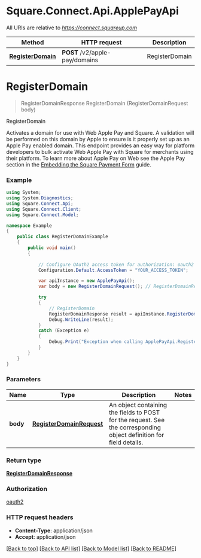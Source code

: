 # Square.Connect.Api.ApplePayApi

All URIs are relative to *https://connect.squareup.com*

Method | HTTP request | Description
------------- | ------------- | -------------
[**RegisterDomain**](ApplePayApi.md#registerdomain) | **POST** /v2/apple-pay/domains | RegisterDomain


<a name="registerdomain"></a>
# **RegisterDomain**
> RegisterDomainResponse RegisterDomain (RegisterDomainRequest body)

RegisterDomain

Activates a domain for use with Web Apple Pay and Square. A validation will be performed on this domain by Apple to ensure is it properly set up as an Apple Pay enabled domain.  This endpoint provides an easy way for platform developers to bulk activate Web Apple Pay with Square for merchants using their platform.  To learn more about Apple Pay on Web see the Apple Pay section in the [Embedding the Square Payment Form](/payment-form/add-digital-wallets/apple-pay) guide.

### Example
```csharp
using System;
using System.Diagnostics;
using Square.Connect.Api;
using Square.Connect.Client;
using Square.Connect.Model;

namespace Example
{
    public class RegisterDomainExample
    {
        public void main()
        {
            
            // Configure OAuth2 access token for authorization: oauth2
            Configuration.Default.AccessToken = "YOUR_ACCESS_TOKEN";

            var apiInstance = new ApplePayApi();
            var body = new RegisterDomainRequest(); // RegisterDomainRequest | An object containing the fields to POST for the request.  See the corresponding object definition for field details.

            try
            {
                // RegisterDomain
                RegisterDomainResponse result = apiInstance.RegisterDomain(body);
                Debug.WriteLine(result);
            }
            catch (Exception e)
            {
                Debug.Print("Exception when calling ApplePayApi.RegisterDomain: " + e.Message );
            }
        }
    }
}
```

### Parameters

Name | Type | Description  | Notes
------------- | ------------- | ------------- | -------------
 **body** | [**RegisterDomainRequest**](RegisterDomainRequest.md)| An object containing the fields to POST for the request.  See the corresponding object definition for field details. | 

### Return type

[**RegisterDomainResponse**](RegisterDomainResponse.md)

### Authorization

[oauth2](../README.md#oauth2)

### HTTP request headers

 - **Content-Type**: application/json
 - **Accept**: application/json

[[Back to top]](#) [[Back to API list]](../README.md#documentation-for-api-endpoints) [[Back to Model list]](../README.md#documentation-for-models) [[Back to README]](../README.md)

